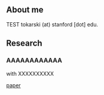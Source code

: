## About me

TEST tokarski (at) stanford [dot] edu.

## Research

### AAAAAAAAAAAA
with XXXXXXXXXX

[paper](https://tomrutter42.github.io/folder/AAAAAAAA.pdf)




